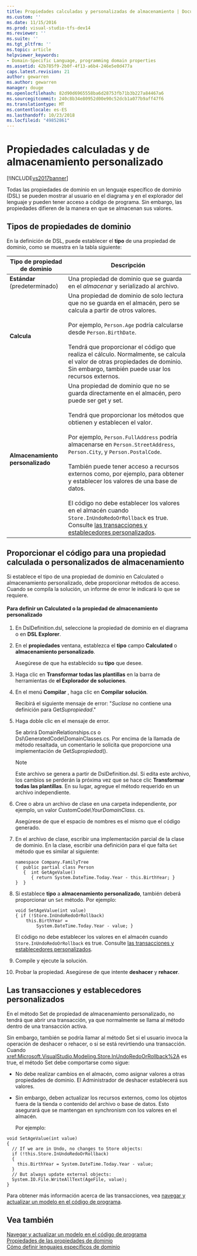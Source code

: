 ```yaml
---
title: Propiedades calculadas y personalizadas de almacenamiento | Documentos de Microsoft
ms.custom: ''
ms.date: 11/15/2016
ms.prod: visual-studio-tfs-dev14
ms.reviewer: ''
ms.suite: ''
ms.tgt_pltfrm: ''
ms.topic: article
helpviewer_keywords:
- Domain-Specific Language, programming domain properties
ms.assetid: 42b785f9-2b0f-4f13-a6b4-246e5e0d477a
caps.latest.revision: 21
author: gewarren
ms.author: gewarren
manager: douge
ms.openlocfilehash: 82d90d6965558ba6d28753fb71b3b227a84467a6
ms.sourcegitcommit: 240c8b34e80952d00e90c52dcb1a077b9aff47f6
ms.translationtype: MT
ms.contentlocale: es-ES
ms.lasthandoff: 10/23/2018
ms.locfileid: "49852861"
---
```

# <a name="calculated-and-custom-storage-properties"></a>Propiedades calculadas y de almacenamiento personalizado
[!INCLUDE[vs2017banner](../includes/vs2017banner.md)]

Todas las propiedades de dominio en un lenguaje específico de dominio (DSL) se pueden mostrar al usuario en el diagrama y en el explorador del lenguaje y pueden tener acceso a código de programa. Sin embargo, las propiedades difieren de la manera en que se almacenan sus valores.  
  
## <a name="kinds-of-domain-properties"></a>Tipos de propiedades de dominio  
 En la definición de DSL, puede establecer el **tipo** de una propiedad de dominio, como se muestra en la tabla siguiente:  
  
|Tipo de propiedad de dominio|Descripción|  
|--------------------------|-----------------|  
|**Estándar** (predeterminado)|Una propiedad de dominio que se guarda en el *almacenar* y serializado al archivo.|  
|**Calcula**|Una propiedad de dominio de solo lectura que no se guarda en el almacén, pero se calcula a partir de otros valores.<br /><br /> Por ejemplo, `Person.Age` podría calcularse desde `Person.BirthDate`.<br /><br /> Tendrá que proporcionar el código que realiza el cálculo. Normalmente, se calcula el valor de otras propiedades de dominio. Sin embargo, también puede usar los recursos externos.|  
|**Almacenamiento personalizado**|Una propiedad de dominio que no se guarda directamente en el almacén, pero puede ser get y set.<br /><br /> Tendrá que proporcionar los métodos que obtienen y establecen el valor.<br /><br /> Por ejemplo, `Person.FullAddress` podría almacenarse en `Person.StreetAddress`, `Person.City`, y `Person.PostalCode`.<br /><br /> También puede tener acceso a recursos externos como, por ejemplo, para obtener y establecer los valores de una base de datos.<br /><br /> El código no debe establecer los valores en el almacén cuando `Store.InUndoRedoOrRollback` es true. Consulte [las transacciones y establecedores personalizados](#setters).|  
  
## <a name="providing-the-code-for-a-calculated-or-custom-storage-property"></a>Proporcionar el código para una propiedad calculada o personalizados de almacenamiento  
 Si establece el tipo de una propiedad de dominio en Calculated o almacenamiento personalizado, debe proporcionar métodos de acceso. Cuando se compila la solución, un informe de error le indicará lo que se requiere.  
  
#### <a name="to-define-a-calculated-or-custom-storage-property"></a>Para definir un Calculated o la propiedad de almacenamiento personalizado  
  
1.  En DslDefinition.dsl, seleccione la propiedad de dominio en el diagrama o en **DSL Explorer**.  
  
2.  En el **propiedades** ventana, establezca el **tipo** campo **Calculated** o **almacenamiento personalizado**.  
  
     Asegúrese de que ha establecido su **tipo** que desee.  
  
3.  Haga clic en **Transformar todas las plantillas** en la barra de herramientas de **el Explorador de soluciones**.  
  
4.  En el menú **Compilar** , haga clic en **Compilar solución**.  
  
     Recibirá el siguiente mensaje de error: "*Suclase* no contiene una definición para Get*Supropiedad*."  
  
5.  Haga doble clic en el mensaje de error.  
  
     Se abrirá DomainRelationships.cs o Dsl\GeneratedCode\DomainClasses.cs. Por encima de la llamada de método resaltada, un comentario le solicita que proporcione una implementación de Get*Supropiedad*().  
  
    > [!NOTE]
    >  Este archivo se genera a partir de DslDefinition.dsl. Si edita este archivo, los cambios se perderán la próxima vez que se hace clic **Transformar todas las plantillas**. En su lugar, agregue el método requerido en un archivo independiente.  
  
6.  Cree o abra un archivo de clase en una carpeta independiente, por ejemplo, un valor CustomCode\\*YourDomainClass*. cs.  
  
     Asegúrese de que el espacio de nombres es el mismo que el código generado.  
  
7.  En el archivo de clase, escribir una implementación parcial de la clase de dominio. En la clase, escribir una definición para el que falta `Get` método que es similar al siguiente:  
  
    ```  
    namespace Company.FamilyTree  
    {  public partial class Person  
       {  int GetAgeValue()  
          { return System.DateTime.Today.Year - this.BirthYear; }  
    }  }  
    ```  
  
8.  Si establece **tipo** a **almacenamiento personalizado**, también deberá proporcionar un `Set` método. Por ejemplo:  
  
    ```  
    void SetAgeValue(int value)  
    { if (!Store.InUndoRedoOrRollback)  
        this.BirthYear =   
            System.DateTime.Today.Year - value; }  
    ```  
  
     El código no debe establecer los valores en el almacén cuando `Store.InUndoRedoOrRollback` es true. Consulte [las transacciones y establecedores personalizados](#setters).  
  
9. Compile y ejecute la solución.  
  
10. Probar la propiedad. Asegúrese de que intente **deshacer** y **rehacer**.  
  
##  <a name="setters"></a> Las transacciones y establecedores personalizados  
 En el método Set de propiedad de almacenamiento personalizado, no tendrá que abrir una transacción, ya que normalmente se llama al método dentro de una transacción activa.  
  
 Sin embargo, también se podría llamar al método Set si el usuario invoca la operación de deshacer o rehacer, o si se está revirtiendo una transacción. Cuando <xref:Microsoft.VisualStudio.Modeling.Store.InUndoRedoOrRollback%2A> es true, el método Set debe comportarse como sigue:  
  
- No debe realizar cambios en el almacén, como asignar valores a otras propiedades de dominio. El Administrador de deshacer establecerá sus valores.  
  
- Sin embargo, deben actualizar los recursos externos, como los objetos fuera de la tienda o contenido del archivo o base de datos. Esto asegurará que se mantengan en synchronism con los valores en el almacén.  
  
  Por ejemplo:  
  
```  
void SetAgeValue(int value)  
{   
  // If we are in Undo, no changes to Store objects:  
  if (!this.Store.InUndoRedoOrRollback)  
  {   
    this.BirthYear = System.DateTime.Today.Year - value;   
  }  
  // But always update external objects:  
  System.IO.File.WriteAllText(AgeFile, value);  
}  
```  
  
 Para obtener más información acerca de las transacciones, vea [navegar y actualizar un modelo en el código de programa](../modeling/navigating-and-updating-a-model-in-program-code.md).  
  
## <a name="see-also"></a>Vea también  
 [Navegar y actualizar un modelo en el código de programa](../modeling/navigating-and-updating-a-model-in-program-code.md)   
 [Propiedades de las propiedades de dominio](../modeling/properties-of-domain-properties.md)   
 [Cómo definir lenguajes específicos de dominio](../modeling/how-to-define-a-domain-specific-language.md)



